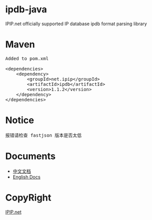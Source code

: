# ipdb-java
IPIP.net officially supported IP database ipdb format parsing library

# Maven 
<pre>
Added to pom.xml

&lt;dependencies&gt;
    &lt;dependency>
        &lt;groupId>net.ipip&lt;/groupId&gt;
        &lt;artifactId>ipdb&lt;/artifactId&gt;
        &lt;version>1.1.2&lt;/version&gt;
    &lt;/dependency&gt;
&lt;/dependencies&gt;
</pre>

# Notice
<pre>
报错请检查 fastjson 版本是否太低
</pre>
# Documents
* [中文文档](https://github.com/ipipdotnet/ipdb-java/blob/master/README_zh.md)
* [English Docs](https://github.com/ipipdotnet/ipdb-java/blob/master/README_en.md)

# CopyRight
[IPIP.net](https://www.ipip.net)